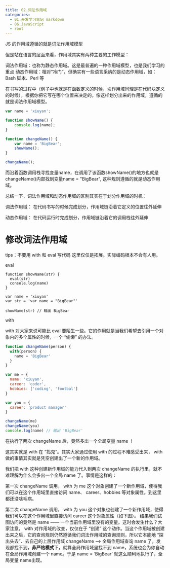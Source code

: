```yaml
---
title: 02.词法作用域
categories:
  - 01.开发学习笔记 markdown
  - 06.JavaScript
  - root
---
```


JS 的作用域遵循的就是词法作用域模型

但是站在语言的层面来看，作用域其实有两种主要的工作模型：

词法作用域：也称为静态作用域。这是最普遍的一种作用域模型，也是我们学习的重点
动态作用域：相对“冷门”，但确实有一些语言采纳的是动态作用域，如：Bash 脚本、Perl 等

在书写的过程中（例子中也就是在函数定义的时候，块作用域同理是在代码块定义的时候），根据你把它写在哪个位置来决定的。像这样划分出来的作用域，遵循的就是词法作用域模型。

```js
var name = 'xiuyan';

function showName() {
    console.log(name);
}

function changeName() {
    var name = 'BigBear';
    showName();
}

changeName();
```

而沿着函数调用栈寻找变量name，在调用了该函数showName()的地方也就是changeName()内部找到变量name = "BigBear", 这种规则遵循的就是动态作用域。

总结一下，词法作用域和动态作用域的区别其实在于划分作用域的时机：

词法作用域： 在代码书写的时候完成划分，作用域链沿着它定义的位置往外延伸

动态作用域： 在代码运行时完成划分，作用域链沿着它的调用栈往外延伸



# 修改词法作用域

tips：不要用 with 和 eval 写代码 这里仅仅是拓展。实际编码根本不会有人用。

eval
```
function showName(str) {
  eval(str)
  console.log(name)
}

var name = 'xiuyan'
var str = 'var name = "BigBear"'

showName(str) // 输出 BigBear
```

with

with 对大家来说可能比 eval 要陌生一些。它的作用就是当我们希望去引用一个对象内的多个属性的时候，一个 “偷懒” 的办法。

```js
function changeName(person) {
  with(person) {
    name = 'BigBear'
  }
}

var me = {
  name: 'xiuyan',
  career: 'coder',
  hobbies: ['coding', 'footbal']
}

var you = {
  career: 'product manager'
}

changeName(me)
changeName(you)
console.log(name) // 输出 'BigBear'
```
在执行了两次 changeName 后，竟然多出一个全局变量 name ！

这其实就是 with 在 “捣鬼”。其实大家通过使用 with 的过程不难感受出来， with 做的事情其实就是凭空创建出了一个新的作用域。

我们把 with 这种创建新作用域的能力代入到两次 changeName 的执行里，就不难理解为什么会多出一个全局 name 了。事情是这样的：

第一次 changeName 调用， with 为 me 这个对象创建了一个新作用域，使得我们可以在这个作用域里直接访问 name、 career、hobbies 等对象属性。到这里都还没啥毛病。

第二次 changeName 调用， with 为 you 这个对象也创建了一个新作用域，使得我们可以在这个作用域里直接访问 career 这个对象属性（如下图）。​ 结果我们试图访问的竟然是 name —— 一个当前作用域里没有的变量。这时会发生什么？大家注意， with 对作用域的改变，仅仅在于 “创建” 这个动作。当这个作用域被创建出来之后，它的查询规则仍然遵循我们词法作用域的查询规则，所以它本能地 “探出头去”、去自己的上层作用域 changeName ——> 全局作用域查询 name 了，发现都找不到，**非严格模式**下，就算全局作用域里找不到 name，系统也会为你自动在全局作用域创建一个 name。于是 name = ‘BigBear’ 就这么顺利地执行了，全局变量 name出现。